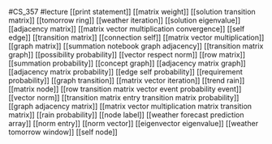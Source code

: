 #CS_357
#lecture
[[print statement]]
[[matrix weight]]
[[solution transition matrix]]
[[tomorrow ring]]
[[weather iteration]]
[[solution eigenvalue]]
[[adjacency matrix]]
[[matrix vector multiplication convergence]]
[[self edge]]
[[transition matrix]]
[[connection self]]
[[matrix vector multiplication]]
[[graph matrix]]
[[summation notebook graph adjacency]]
[[transition matrix graph]]
[[possibility probability]]
[[vector respect norm]]
[[row matrix]]
[[summation probability]]
[[concept graph]]
[[adjacency matrix graph]]
[[adjacency matrix probability]]
[[edge self probability]]
[[requirement probability]]
[[graph transition]]
[[matrix vector iteration]]
[[trend rain]]
[[matrix node]]
[[row transition matrix vector event probability event]]
[[vector norm]]
[[transition matrix entry transition matrix probability]]
[[graph adjacency matrix]]
[[matrix vector multiplication matrix transition matrix]]
[[rain probability]]
[[node label]]
[[weather forecast prediction array]]
[[norm entry]]
[[norm vector]]
[[eigenvector eigenvalue]]
[[weather tomorrow window]]
[[self node]]
